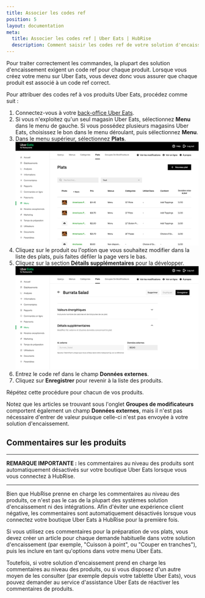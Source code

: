 ```yaml
---
title: Associer les codes ref
position: 5
layout: documentation
meta:
  title: Associer les codes ref | Uber Eats | HubRise
  description: Comment saisir les codes ref de votre solution d'encaissement dans votre menu Uber Eats, depuis la page menu du back office d'Uber Eats.
---
```


Pour traiter correctement les commandes, la plupart des solution d'encaissement exigent un code ref pour chaque produit. Lorsque vous créez votre menu sur Uber Eats, vous devez donc vous assurer que chaque produit est associé à un code ref correct.

Pour attribuer des codes ref à vos produits Uber Eats, procédez comme suit :

1. Connectez-vous à votre [back-office Uber Eats](https://restaurant.uber.com/).
1. Si vous n'exploitez qu'un seul magasin Uber Eats, sélectionnez **Menu** dans le menu de gauche. Si vous possédez plusieurs magasins Uber Eats, choisissez le bon dans le menu déroulant, puis sélectionnez **Menu**.
1. Dans le menu supérieur, sélectionnez **Plats**. ![Back-office Uber Eats](../images/007-fr-uber-eats-back-office.png)
1. Cliquez sur le produit ou l'option que vous souhaitez modifier dans la liste des plats, puis faites défiler la page vers le bas.
1. Cliquez sur la section **Détails supplémentaires** pour la développer. ![Page Articles d'Uber Eats](../images/008-fr-uber-eats-item-page.png)
1. Entrez le code ref dans le champ **Données externes**.
1. Cliquez sur **Enregistrer** pour revenir à la liste des produits.

Répétez cette procédure pour chacun de vos produits.

Notez que les articles se trouvant sous l'onglet **Groupes de modificateurs** comportent également un champ **Données externes**, mais il n'est pas nécessaire d'entrer de valeur puisque celle-ci n'est pas envoyée à votre solution d'encaissement.

## Commentaires sur les produits

---

**REMARQUE IMPORTANTE :** les commentaires au niveau des produits sont automatiquement désactivés sur votre boutique Uber Eats lorsque vous vous connectez à HubRise.

---

Bien que HubRise prenne en charge les commentaires au niveau des produits, ce n'est pas le cas de la plupart des systèmes solution d'encaissement ni des intégrations. Afin d'éviter une expérience client négative, les commentaires sont automatiquement désactivés lorsque vous connectez votre boutique Uber Eats à HubRise pour la première fois.

Si vous utilisez ces commentaires pour la préparation de vos plats, vous devez créer un article pour chaque demande habituelle dans votre solution d'encaissement (par exemple, "Cuisson à point", ou "Couper en tranches"), puis les inclure en tant qu'options dans votre menu Uber Eats.

Toutefois, si votre solution d'encaissement prend en charge les commentaires au niveau des produits, ou si vous disposez d'un autre moyen de les consulter (par exemple depuis votre tablette Uber Eats), vous pouvez demander au service d'assistance Uber Eats de réactiver les commentaires de produits.
